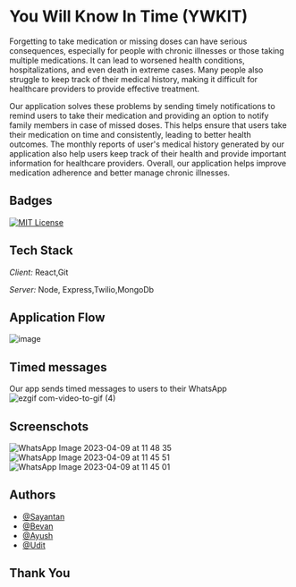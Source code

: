 # You Will Know In Time (YWKIT)

Forgetting to take medication or missing doses can have serious consequences, especially for people with chronic illnesses or those taking multiple medications. It can lead to worsened health conditions, hospitalizations, and even death in extreme cases. Many people also struggle to keep track of their medical history, making it difficult for healthcare providers to provide effective treatment.

Our application solves these problems by sending timely notifications to remind users to take their medication and providing an option to notify family members in case of missed doses. This helps ensure that users take their medication on time and consistently, leading to better health outcomes. The monthly reports of user's medical history generated by our application also help users keep track of their health and provide important information for healthcare providers. Overall, our application helps improve medication adherence and better manage chronic illnesses.


## Badges

[![MIT License](https://img.shields.io/badge/License-MIT-green.svg)](https://choosealicense.com/licenses/mit/)

## Tech Stack

*Client:* React,Git

*Server:* Node, Express,Twilio,MongoDb

## Application Flow
![image](https://user-images.githubusercontent.com/100552235/230758320-4b3e5b5c-4caa-470a-95f7-3a81eb6d5e53.png)

## Timed messages
  Our app sends timed messages to users to their WhatsApp 
  ![ezgif com-video-to-gif (4)](https://user-images.githubusercontent.com/100552235/230758592-14099ab6-4977-4bd4-9c64-fe355261e851.gif)

## Screenschots
![WhatsApp Image 2023-04-09 at 11 48 35](https://user-images.githubusercontent.com/100552235/230758337-1251bedf-fdc9-42fd-a550-c0833f536073.jpeg)
![WhatsApp Image 2023-04-09 at 11 45 51](https://user-images.githubusercontent.com/100552235/230758338-4235b28f-4fc2-4656-ac4a-a361c5f81d1b.jpeg)
![WhatsApp Image 2023-04-09 at 11 45 01](https://user-images.githubusercontent.com/100552235/230758340-19fd0ea7-1602-4678-b87c-b63d4086151e.jpeg)

## Authors
- [@Sayantan](https://www.github.com/Arbtrage)
- [@Bevan](https://github.com/bevan10)
- [@Ayush](https://github.com/Udit-UD)
- [@Udit](https://github.com/TheArchitect19)


## Thank You
